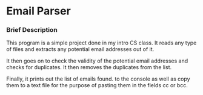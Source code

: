 # Email Parser

### Brief Description
This program is a simple project done in my intro CS class. It reads any type of files and extracts any potential email addresses out of it.

It then goes on to check the validity of the potential email addresses and checks for duplicates. It then removes the duplicates from the list.

Finally, it prints out the list of emails found. to the console as well as copy them to a text file for the purpose of pasting them in the fields cc or bcc.